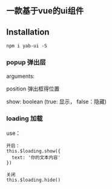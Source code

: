 ## 一款基于vue的ui组件

## Installation
```
npm i yab-ui -S
```

### popup 弹出层

  arguments:

   position 弹出框得位置

  <yab-popup v-model = "show" position = "right"> </yab-popup>

  show: boolean (true: 显示， false：隐藏)
  

### loading 加载
   use：

    开启： 
    this.$loading.show({
      text: '你的文本内容'
    })

    关闭
    this.$loading.hide()


  